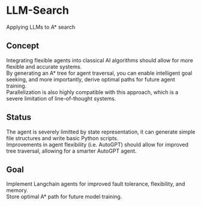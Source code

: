 # LLM-Search
Applying LLMs to A* search

## Concept
Integrating flexible agents into classical AI algorithms should allow for more flexible and accurate systems.<br>
By generating an A* tree for agent traversal, you can enable intelligent goal seeking, and more importantly, derive optimal paths for future agent training.<br>
Parallelization is also highly compatible with this approach, which is a severe limitation of line-of-thought systems.

## Status
The agent is severely limitted by state representation, it can generate simple file structures and write basic Python scripts.<br>
Improvements in agent flexibility (i.e. AutoGPT) should allow for improved tree traversal, allowing for a smarter AutoGPT agent.<br>

## Goal
Implement Langchain agents for improved fault tolerance, flexibility, and memory.<br>
Store optimal A* path for future model training.
